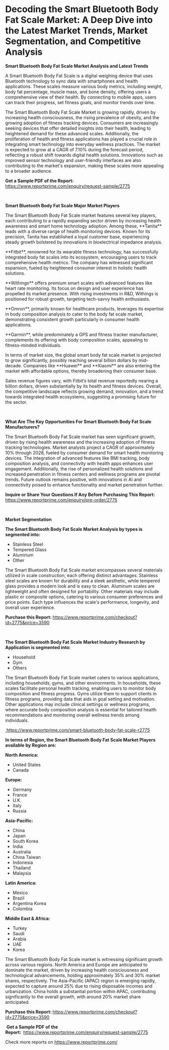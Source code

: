 <p><h1>Decoding the Smart Bluetooth Body Fat Scale Market: A Deep Dive into the Latest Market Trends, Market Segmentation, and Competitive Analysis</h1></p><p><strong>Smart Bluetooth Body Fat Scale Market Analysis and Latest Trends</strong></p>
<p><p>A Smart Bluetooth Body Fat Scale is a digital weighing device that uses Bluetooth technology to sync data with smartphones and health applications. These scales measure various body metrics, including weight, body fat percentage, muscle mass, and bone density, offering users a comprehensive view of their health. By connecting to mobile apps, users can track their progress, set fitness goals, and monitor trends over time.</p><p>The Smart Bluetooth Body Fat Scale Market is growing rapidly, driven by increasing health consciousness, the rising prevalence of obesity, and the growing adoption of fitness tracking devices. Consumers are increasingly seeking devices that offer detailed insights into their health, leading to heightened demand for these advanced scales. Additionally, the proliferation of health and fitness applications has played a crucial role in integrating smart technology into everyday wellness practices. The market is expected to grow at a CAGR of 7.10% during the forecast period, reflecting a robust shift towards digital health solutions. Innovations such as improved sensor technology and user-friendly interfaces are also contributing to the market's expansion, making these scales more appealing to a broader audience.</p></p>
<p><strong>Get a Sample PDF of the Report:&nbsp;</strong> <a href="https://www.reportprime.com/enquiry/request-sample/2775?utm_campaign=1558&utm_medium=2&utm_source=Github&utm_content=ia&utm_term=18032025&utm_id=smart-bluetooth-body-fat-scale">https://www.reportprime.com/enquiry/request-sample/2775</a></p>
<p>&nbsp;</p>
<p><strong>Smart Bluetooth Body Fat Scale Major Market Players</strong></p>
<p><p>The Smart Bluetooth Body Fat Scale market features several key players, each contributing to a rapidly expanding sector driven by increasing health awareness and smart home technology adoption. Among these, **Tanita** leads with a diverse range of health monitoring devices. Known for its precision, Tanita has established a loyal customer base, experiencing steady growth bolstered by innovations in bioelectrical impedance analysis.</p><p>**Fitbit**, renowned for its wearable fitness technology, has successfully integrated body fat scales into its ecosystem, encouraging users to track comprehensive health metrics. The company has witnessed significant expansion, fueled by heightened consumer interest in holistic health solutions. </p><p>**Withings** offers premium smart scales with advanced features like heart rate monitoring. Its focus on design and user experience has propelled its market presence. With rising investments in R&D, Withings is positioned for robust growth, targeting tech-savvy health enthusiasts.</p><p>**Omron**, primarily known for healthcare products, leverages its expertise in body composition analysis to cater to the body fat scale market, demonstrating consistent growth particularly in consumer health applications. </p><p>**Garmin**, while predominately a GPS and fitness tracker manufacturer, complements its offering with body composition scales, appealing to fitness-minded individuals. </p><p>In terms of market size, the global smart body fat scale market is projected to grow significantly, possibly reaching several billion dollars by mid-decade. Companies like **Huawei** and **Xiaomi** are also entering the market with affordable options, thereby broadening their consumer base.</p><p>Sales revenue figures vary, with Fitbit’s total revenue reportedly nearing a billion dollars, driven substantially by its health and fitness devices. Overall, the competitive landscape reflects growing demand, innovation, and a trend towards integrated health ecosystems, suggesting a promising future for the sector.</p></p>
<p>&nbsp;</p>
<p><strong>What Are The Key Opportunities For Smart Bluetooth Body Fat Scale Manufacturers?</strong></p>
<p><p>The Smart Bluetooth Body Fat Scale market has seen significant growth, driven by rising health awareness and the increasing adoption of fitness tracking technologies. Market analysts project a CAGR of approximately 10% through 2028, fueled by consumer demand for smart health monitoring devices. The integration of advanced features like BMI tracking, body composition analysis, and connectivity with health apps enhances user engagement. Additionally, the rise of personalized health solutions and increased penetration in fitness centers and wellness programs are pivotal trends. Future outlook remains positive, with innovations in AI and connectivity poised to enhance functionality and market penetration further.</p></p>
<p><strong>Inquire or Share Your Questions If Any Before Purchasing This Report:</strong> <a href="https://www.reportprime.com/enquiry/pre-order/2775?utm_campaign=1558&utm_medium=2&utm_source=Github&utm_content=ia&utm_term=18032025&utm_id=smart-bluetooth-body-fat-scale">https://www.reportprime.com/enquiry/pre-order/2775</a></p>
<p>&nbsp;</p>
<p><strong>Market Segmentation</strong></p>
<p><strong>The Smart Bluetooth Body Fat Scale Market Analysis by types is segmented into:</strong></p>
<p><ul><li>Stainless Steel</li><li>Tempered Glass</li><li>Aluminum</li><li>Other</li></ul></p>
<p><p>The Smart Bluetooth Body Fat Scale market encompasses several materials utilized in scale construction, each offering distinct advantages. Stainless steel scales are known for durability and a sleek aesthetic, while tempered glass provides a modern look and is easy to clean. Aluminum scales are lightweight and often designed for portability. Other materials may include plastic or composite options, catering to various consumer preferences and price points. Each type influences the scale's performance, longevity, and overall user experience.</p></p>
<p><strong>Purchase this Report:&nbsp;</strong><a href="https://www.reportprime.com/checkout?id=2775&price=3590&utm_campaign=1558&utm_medium=2&utm_source=Github&utm_content=ia&utm_term=18032025&utm_id=smart-bluetooth-body-fat-scale">https://www.reportprime.com/checkout?id=2775&price=3590</a></p>
<p>&nbsp;</p>
<p><strong>The Smart Bluetooth Body Fat Scale Market Industry Research by Application is segmented into:</strong></p>
<p><ul><li>Household</li><li>Gym</li><li>Others</li></ul></p>
<p><p>The Smart Bluetooth Body Fat Scale market caters to various applications, including households, gyms, and other environments. In households, these scales facilitate personal health tracking, enabling users to monitor body composition and fitness progress. Gyms utilize them to support clients in fitness programs, providing data that aids in goal setting and motivation. Other applications may include clinical settings or wellness programs, where accurate body composition analysis is essential for tailored health recommendations and monitoring overall wellness trends among individuals.</p></p>
<p><a href="https://www.reportprime.com/smart-bluetooth-body-fat-scale-r2775?utm_campaign=1558&utm_medium=2&utm_source=Github&utm_content=ia&utm_term=18032025&utm_id=smart-bluetooth-body-fat-scale">&nbsp;https://www.reportprime.com/smart-bluetooth-body-fat-scale-r2775</a></p>
<p><strong>In terms of Region, the Smart Bluetooth Body Fat Scale Market Players available by Region are:</strong></p>
<p>
    <p> <strong> North America: </strong>
        <ul>
            <li>United States</li>
            <li>Canada</li>
        </ul>
        </p> 
    <p> <strong> Europe: </strong>
        <ul>
            <li>Germany</li>
            <li>France</li>
            <li>U.K.</li>
            <li>Italy</li>
            <li>Russia</li>
        </ul>
        </p> 
    <p> <strong> Asia-Pacific: </strong>
        <ul>
            <li>China</li>
            <li>Japan</li>
            <li>South Korea</li>
            <li>India</li>
            <li>Australia</li>
            <li>China Taiwan</li>
            <li>Indonesia</li>
            <li>Thailand</li>
            <li>Malaysia</li>
        </ul>
        </p> 
    <p> <strong> Latin America: </strong>
        <ul>
            <li>Mexico</li>
            <li>Brazil</li>
            <li>Argentina Korea</li>
            <li>Colombia</li>
        </ul>
        </p> 
    <p> <strong> Middle East & Africa: </strong>
        <ul>
            <li>Turkey</li>
            <li>Saudi</li>
            <li>Arabia</li>
            <li>UAE</li>
            <li>Korea</li>
        </ul>
    </p>
    </p>
<p><p>The Smart Bluetooth Body Fat Scale market is witnessing significant growth across various regions. North America and Europe are anticipated to dominate the market, driven by increasing health consciousness and technological advancements, holding approximately 35% and 30% market shares, respectively. The Asia-Pacific (APAC) region is emerging rapidly, expected to capture around 25% due to rising disposable incomes and urbanization. China holds a substantial portion within APAC, contributing significantly to the overall growth, with around 20% market share anticipated.</p></p>
<p><strong>Purchase this Report: </strong><a href="https://www.reportprime.com/checkout?id=2775&price=3590&utm_campaign=1558&utm_medium=2&utm_source=Github&utm_content=ia&utm_term=18032025&utm_id=smart-bluetooth-body-fat-scale">https://www.reportprime.com/checkout?id=2775&price=3590</a></p>
<p>&nbsp;<strong>Get a Sample PDF of the Report:&nbsp;&nbsp;</strong><a href="https://www.reportprime.com/enquiry/request-sample/2775?utm_campaign=1558&utm_medium=2&utm_source=Github&utm_content=ia&utm_term=18032025&utm_id=smart-bluetooth-body-fat-scale">https://www.reportprime.com/enquiry/request-sample/2775</a></p>
<p><strong></strong></p>
<p>Check more reports on <a href="https://www.reportprime.com/?utm_campaign=1558&utm_medium=2&utm_source=Github&utm_content=ia&utm_term=18032025&utm_id=smart-bluetooth-body-fat-scale">https://www.reportprime.com/</a></p>
